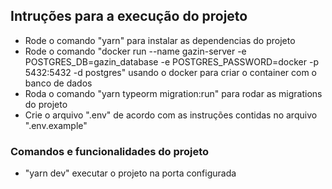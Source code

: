 ## Intruções para a execução do projeto

- Rode o comando "yarn" para instalar as dependencias do projeto
- Rode o comando "docker run --name gazin-server -e POSTGRES_DB=gazin_database -e POSTGRES_PASSWORD=docker -p 5432:5432 -d postgres" usando o docker para criar o container com o banco de dados
- Roda o comando "yarn typeorm migration:run" para rodar as migrations do projeto
- Crie o arquivo ".env" de acordo com as instruções contidas no arquivo ".env.example"

### Comandos e funcionalidades do projeto

- "yarn dev" executar o projeto na porta configurada
